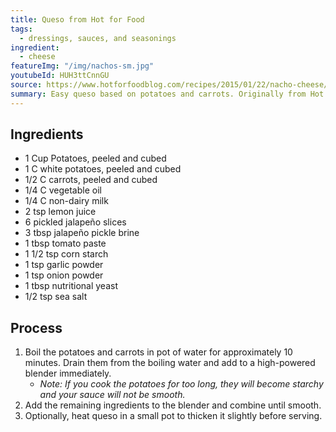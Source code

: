```yaml
---
title: Queso from Hot for Food
tags:
  - dressings, sauces, and seasonings
ingredient:
  - cheese
featureImg: "/img/nachos-sm.jpg"
youtubeId: HUH3ttCnnGU
source: https://www.hotforfoodblog.com/recipes/2015/01/22/nacho-cheese/
summary: Easy queso based on potatoes and carrots. Originally from Hot for Food.
---
```


## Ingredients

- 1 Cup Potatoes, peeled and cubed
- 1 C white potatoes, peeled and cubed
- 1/2 C carrots, peeled and cubed
- 1/4 C vegetable oil
- 1/4 C non-dairy milk
- 2 tsp lemon juice
- 6 pickled jalapeño slices
- 3 tbsp jalapeño pickle brine
- 1 tbsp tomato paste
- 1 1/2 tsp corn starch
- 1 tsp garlic powder
- 1 tsp onion powder
- 1 tbsp nutritional yeast
- 1/2 tsp sea salt

## Process

1. Boil the potatoes and carrots in pot of water for approximately 10 minutes. Drain them from the boiling water and add to a high-powered blender immediately.
   - _Note: If you cook the potatoes for too long, they will become starchy and your sauce will not be smooth._
2. Add the remaining ingredients to the blender and combine until smooth.
3. Optionally, heat queso in a small pot to thicken it slightly before serving.
